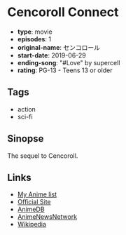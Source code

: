 # Cencoroll Connect

-   **type**: movie
-   **episodes**: 1
-   **original-name**: センコロール
-   **start-date**: 2019-06-29
-   **ending-song**: "#Love" by supercell
-   **rating**: PG-13 - Teens 13 or older

## Tags

-   action
-   sci-fi

## Sinopse

The sequel to Cencoroll.

## Links

-   [My Anime list](https://myanimelist.net/anime/9488/Cencoroll_Connect)
-   [Official Site](http://www.cencoroll.com)
-   [AnimeDB](http://anidb.info/perl-bin/animedb.pl?show=anime&aid=10546)
-   [AnimeNewsNetwork](http://www.animenewsnetwork.com/encyclopedia/anime.php?id=16260)
-   [Wikipedia](http://ja.wikipedia.org/wiki/%E3%82%BB%E3%83%B3%E3%82%B3%E3%83%AD%E3%83%BC%E3%83%AB2)
